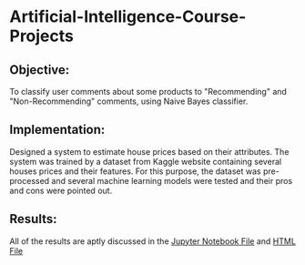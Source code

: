 # Artificial-Intelligence-Course-Projects

## Objective: 
To classify user comments about some products to "Recommending" and "Non-Recommending" comments, using Naive Bayes classifier. 

## Implementation: 
Designed a system to estimate house prices based on their attributes. The system was trained by a dataset from Kaggle website
containing several houses prices and their features. For this purpose, the dataset was pre-processed and several machine learning models were
tested and their pros and cons were pointed out.

## Results: 
All of the results are aptly discussed in the [Jupyter Notebook File](https://github.com/moeinsh78/Artificial-Intelligence-Course-Projects/blob/master/NLP-NB/CA3.ipynb) and [HTML File](https://github.com/moeinsh78/Artificial-Intelligence-Course-Projects/blob/master/NLP-NB/CA3_Report.html)
